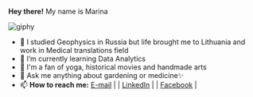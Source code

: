 __Hey there!__ My name is Marina   

![giphy](https://github.com/marinamikh/marinamikh/assets/120615415/01f25722-2573-40eb-8d28-520c53f9b7d0)


- 🔭 I studied Geophysics in Russia but life brought me to Lithuania and work in Medical translations field
- 🌱 I’m currently learning Data Analytics
- 👯 I'm a fan of yoga, historical movies and handmade arts
- 💬 Ask me anything about gardening or medicine✨
- 📫 __How to reach me:__    [E-mail](https://mail.google.com/mail/u/MARISHKAMISHA@GMAIL.COM/#all/YOUR_EMAIL_ID)               |
|  [LinkedIn](https://www.linkedin.com/in/marina-mikhailova-b41a6b312/)          |
|     [Facebook](https://www.facebook.com/marina.mikhailova.520/)               |

<!--
**marinamikh/marinamikh** is a ✨ _special_ ✨ repository because its `README.md` (this file) appears on your GitHub profile.

Here are some ideas to get you started:

- 🔭 I’m currently working on ...
- 🌱 I’m currently learning ...
- 👯 I’m looking to collaborate on ...
- 🤔 I’m looking for help with ...
- 💬 Ask me about ...
- 📫 How to reach me: ...
- 😄 Pronouns: ...
- ⚡ Fun fact: ...
-->
